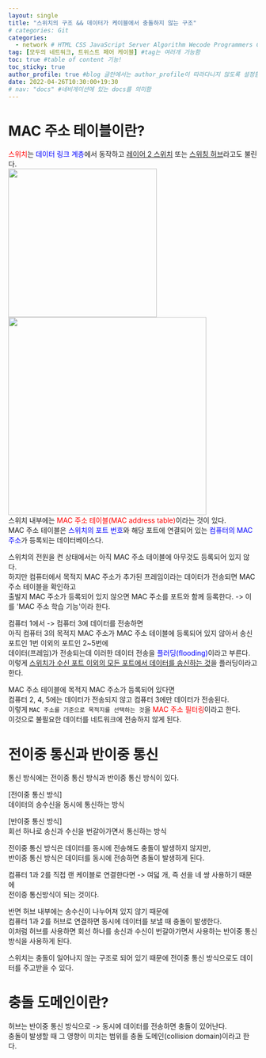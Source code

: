 ```yaml
---
layout: single
title: "스위치의 구조 && 데이터가 케이블에서 충돌하지 않는 구조"  
# categories: Git
categories:
  - network # HTML CSS JavaScript Server Algorithm Wecode Programmers CS vsCode
tag: [모두의 네트워크, 트위스트 페어 케이블] #tag는 여러개 가능함
toc: true #table of content 기능!
toc_sticky: true
author_profile: true #blog 글안에서는 author_profile이 따라다니지 않도록 설정함
date: 2022-04-26T10:30:00+19:30 
# nav: "docs" #네비게이션에 있는 docs를 의미함
---  
```

# MAC 주소 테이블이란?  
<span style="color:red">스위치</span>는 <span style="color:blue">데이터 링크 계층</span>에서 동작하고 <u>레이어 2 스위치</u> 또는 <u>스위칭 허브</u>라고도 불린다.  
<img src="https://user-images.githubusercontent.com/87808288/165018916-ad460a58-37c8-41ff-b66d-f3b1acf8aec0.png" width="300"><img src="https://user-images.githubusercontent.com/87808288/165022115-5729a229-007a-4ad1-bfae-754c4940490f.png" width="400">  
스위치 내부에는 <span style="color:red">MAC 주소 테이블(MAC address table)</span>이라는 것이 있다.  
MAC 주소 테이블은 <span style="color:blue">스위치의 포트 번호</span>와 해당 포트에 연결되어 있는 <span style="color:blue">컴퓨터의 MAC 주소</span>가 등록되는 데이터베이스다.  

스위치의 전원을 켠 상태에서는 아직 MAC 주소 테이블에 아무것도 등록되어 있지 않다.  
하지만 컴퓨터에서 목적지 MAC 주소가 추가된 프레임이라는 데이터가 전송되면 MAC 주소 테이블을 확인하고  
출발지 MAC 주소가 등록되어 있지 않으면 MAC 주소를 포트와 함께 등록한다. -> 이를 'MAC 주소 학습 기능'이라 한다.  

컴퓨터 1에서 -> 컴퓨터 3에 데이터를 전송하면  
아직 컴퓨터 3의 목적지 MAC 주소가 MAC 주소 테이블에 등록되어 있지 않아서 송신 포트인 1번 이외의 포트인 2~5번에  
데이터(프레임)가 전송되는데 이러한 데이터 전송을 <span style="color:blue">플러딩(flooding)</span>이라고 부른다.  
이렇게 <u>스위치가 수신 포트 이외의 모든 포트에서 데이터를 송신하는 것</u>을 플러딩이라고 한다.  

MAC 주소 테이블에 목적지 MAC 주소가 등록되어 있다면  
컴퓨터 2, 4, 5에는 데이터가 전송되지 않고 컴퓨터 3에만 데이터가 전송된다.  
이렇게 `MAC 주소를 기준으로 목적지를 선택하는 것`을 <span style="color:red">MAC 주소 필터링</span>이라고 한다.  
이것으로 불필요한 데이터를 네트워크에 전송하지 않게 된다.  

# 전이중 통신과 반이중 통신  
통신 방식에는 전이중 통신 방식과 반이중 통신 방식이 있다.  

[전이중 통신 방식]  
데이터의 송수신을 동시에 통신하는 방식  

[반이중 통신 방식]  
회선 하나로 송신과 수신을 번갈아가면서 통신하는 방식  

전이중 통신 방식은 데이터를 동시에 전송해도 충돌이 발생하지 않지만,  
반이중 통신 방식은 데이터를 동시에 전송하면 충돌이 발생하게 된다.  

컴퓨터 1과 2를 직접 랜 케이블로 연결한다면 -> 여덟 개, 즉 선을 네 쌍 사용하기 때문에  
전이중 통신방식이 되는 것이다.  

반면 허브 내부에는 송수신이 나누어져 있지 않기 때문에  
컴퓨터 1과 2를 허브로 연결하면 동시에 데이터를 보낼 때 충돌이 발생한다.  
이처럼 허브를 사용하면 회선 하나를 송신과 수신이 번갈아가면서 사용하는 반이중 통신 방식을 사용하게 된다.  

스위치는 충돌이 일어나지 않는 구조로 되어 있기 때문에 전이중 통신 방식으로도 데이터를 주고받을 수 있다.  

# 충돌 도메인이란?  
허브는 반이중 통신 방식으로 -> 동시에 데이터를 전송하면 충돌이 있어난다.  
충돌이 발생할 때 그 영향이 미치는 범위를 충돌 도메인(collision domain)이라고 한다.  



<!-- ### 2. Link 넣기

```

유형 1: (설명어를 입력) : [gunhee's coding blog](https://gunhee-jeong.github.io/)
유형 2: (URL 자동연결) : <https://gunhee-jeong.github.io/>
유형 3: (동일 파일 내 '문단으로 이동') : [1. Header로 이동](###-1-header)

```

유형 1: (설명어를 입력) : [gunhee's coding blog](https://gunhee-jeong.github.io/)
유형 2: (URL 자동연결) : <https://gunhee-jeong.github.io/>
유형 3: (동일 파일 내 '문단으로 이동') : [1. Header로 이동](#1-header)
유형 3의 방법

1. 특수문자를 제거
2. 스페이스는 -로 바꾸고
3. 대문자는 소문자로!
   그래서 ### 1. Header -> #1-header

## Link: [google][https://www.google.com/]

### 3. 수평선

```

---

```

---

### 4. 라인 바꾸기

```

스페이스바를 2번 눌러주면 다음칸으로
이동할 수 있어요!

```

---

스페이스바를 2번 눌러주면
다음칸으로 이동할 수 있어요!

### 5. list 만들기

```

1. 1번
2. 2번
3. 3번

- 순서없는 list
  - 순서없는 list
    - 순서없는 list

```

1. 1번
2. 2번
3. 3번

- 순서없는 list
  - 순서없는 list
    - 순서없는 list

---

### 6. font 관련

```

**진하게** -> 볼드
_기울여서_ -> 이탤릭체
~~취소선~~ -> 취소선

<ul>밑줄넣기</ul> -> 밑줄
<span style="color:red">빨간 글씨</span> -> 글자색
이것이 `인라인` 입니다 -> 인라인 코드
```

**진하게** -> 볼드
_기울여서_ -> 이탤릭체
~~취소선~~ -> 취소선
<u>밑줄넣기</u> -> 밑줄
<span style="color:red">빨간 글씨</span>
이것이 `인라인` 입니다 -> 인라인 코드

---

### 7. 인용구문

```
> coding
>
> > JavaScript
> >
> > > 내가 프짱!
```

> coding
>
> > JavaScript
> >
> > > 내가 프짱!

---

### 8. 이미지 삽입

```
유형1: ('사이즈를 조절' -> HTML 태그 사용) : <img src="https://gunhee-jeong.github.io/assets/images/blogLogo.png" width="300" height="200">
유형2: (이미지 삽입 후 -> 링크 걸기)
[![이미지](https://gunhee-jeong.github.io/assets/images/blogLogo/blogLogo.png)](https://gunhee-jeong.github.io/)
```

유형1: ('사이즈를 조절' -> HTML 태그 사용) : <img src="https://gunhee-jeong.github.io/assets/images/blogLogo.png" width="300" height="200">
유형2: (이미지 삽입 후 -> 링크 걸기)
[![이미지](https://gunhee-jeong.github.io/assets/images/blogLogo.png)](https://gunhee-jeong.github.io/)

### 9. 표 만들기

```
||국어|영어|
| :--- | ---: | :--: |
|건희 | 100점 | 100점
|철수 | 100점 | 100점
```

|      |  국어 | 영어  |
| :--- | ----: | :---: |
| 건희 | 100점 | 100점 |
| 철수 | 100점 | 100점 |

> - header를 넣고 싶은 경우 ---을 사용하고 :을 이용하여 정렬에 사용함!

### 10. 토글 만들기

```
<details>
<summary>여기를 누르세요</summary>
<div markdown="1">
숨겨진 내용
</div>
</details>
```

<details>
<summary>여기를 누르세요</summary>
<div markdown="1">
숨겨진 내용
</div>
</details> -->
